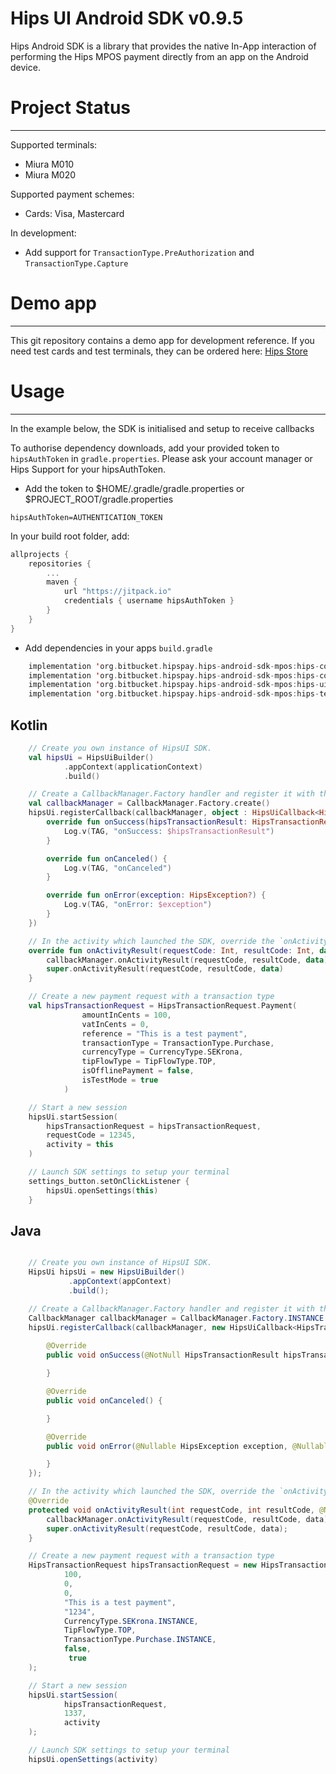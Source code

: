 # Hips UI Android SDK v0.9.5
Hips Android SDK is a library that provides the native In-App interaction of performing the Hips MPOS payment directly from an app on the Android device.

# Project Status
---
Supported terminals:
- Miura M010
- Miura M020

Supported payment schemes:
- Cards: Visa, Mastercard

In development:
- Add support for `TransactionType.PreAuthorization` and `TransactionType.Capture`

# Demo app
----
This git repository contains a demo app for development reference. If you need test cards and test terminals, they can be ordered here: [Hips Store](http://hips.com/store)

# Usage
----
In the example below, the SDK is initialised and setup to receive callbacks

To authorise dependency downloads, add your provided token to `hipsAuthToken` in `gradle.properties`. Please ask your account manager or Hips Support for your hipsAuthToken.

- Add the token to $HOME/.gradle/gradle.properties or $PROJECT_ROOT/gradle.properties
```
hipsAuthToken=AUTHENTICATION_TOKEN
```
In your build root folder, add:

```kotlin
allprojects {
    repositories {
        ...
        maven {
            url "https://jitpack.io"
            credentials { username hipsAuthToken }
        }
    }
}
```
- Add dependencies in your apps `build.gradle`

```kotlin
    implementation 'org.bitbucket.hipspay.hips-android-sdk-mpos:hips-common:LATEST-VERSION'
    implementation 'org.bitbucket.hipspay.hips-android-sdk-mpos:hips-core:LATEST-VERSION'
    implementation 'org.bitbucket.hipspay.hips-android-sdk-mpos:hips-ui:LATEST-VERSION'
    implementation 'org.bitbucket.hipspay.hips-android-sdk-mpos:hips-terminal-miura:LATEST-VERSION'
```
## Kotlin
```kotlin
    // Create you own instance of HipsUI SDK. 
    val hipsUi = HipsUiBuilder()
            .appContext(applicationContext)
            .build()

    // Create a CallbackManager.Factory handler and register it with the Hips SDK
    val callbackManager = CallbackManager.Factory.create()
    hipsUi.registerCallback(callbackManager, object : HipsUiCallback<HipsTransactionResult> {
        override fun onSuccess(hipsTransactionResult: HipsTransactionResult) {
            Log.v(TAG, "onSuccess: $hipsTransactionResult")
        }

        override fun onCanceled() {
            Log.v(TAG, "onCanceled")
        }

        override fun onError(exception: HipsException?) {
            Log.v(TAG, "onError: $exception")
        }
    })

    // In the activity which launched the SDK, override the `onActivityResult()` to handle the SDK result:
    override fun onActivityResult(requestCode: Int, resultCode: Int, data: Intent?) {
        callbackManager.onActivityResult(requestCode, resultCode, data)
        super.onActivityResult(requestCode, resultCode, data)
    }

    // Create a new payment request with a transaction type
    val hipsTransactionRequest = HipsTransactionRequest.Payment(
                amountInCents = 100,
                vatInCents = 0,
                reference = "This is a test payment",
                transactionType = TransactionType.Purchase,
                currencyType = CurrencyType.SEKrona,
                tipFlowType = TipFlowType.TOP,
                isOfflinePayment = false,
                isTestMode = true
            )

    // Start a new session 
    hipsUi.startSession(
        hipsTransactionRequest = hipsTransactionRequest,
        requestCode = 12345,
        activity = this
    )

    // Launch SDK settings to setup your terminal
    settings_button.setOnClickListener {
        hipsUi.openSettings(this)
    }
```
## Java
```java

    // Create you own instance of HipsUI SDK. 
    HipsUi hipsUi = new HipsUiBuilder()
             .appContext(appContext)
             .build();

    // Create a CallbackManager.Factory handler and register it with the Hips SDK
    CallbackManager callbackManager = CallbackManager.Factory.INSTANCE.create();
    hipsUi.registerCallback(callbackManager, new HipsUiCallback<HipsTransactionResult>() {
        
        @Override
        public void onSuccess(@NotNull HipsTransactionResult hipsTransactionResult) {

        }

        @Override
        public void onCanceled() {

        }

        @Override
        public void onError(@Nullable HipsException exception, @Nullable HipsTransactionResult hipsTransactionResult) {

        }
    });

    // In the activity which launched the SDK, override the `onActivityResult()` to handle the SDK result:
    @Override
    protected void onActivityResult(int requestCode, int resultCode, @Nullable Intent data) {
        callbackManager.onActivityResult(requestCode, resultCode, data);
        super.onActivityResult(requestCode, resultCode, data);
    }

    // Create a new payment request with a transaction type
    HipsTransactionRequest hipsTransactionRequest = new HipsTransactionRequest.Payment(
            100,
            0,
            0,
            "This is a test payment",
            "1234",
            CurrencyType.SEKrona.INSTANCE,
            TipFlowType.TOP,
            TransactionType.Purchase.INSTANCE,
            false,
             true
    );

    // Start a new session 
    hipsUi.startSession(
            hipsTransactionRequest,
            1337,
            activity
    );

    // Launch SDK settings to setup your terminal
    hipsUi.openSettings(activity)
```
